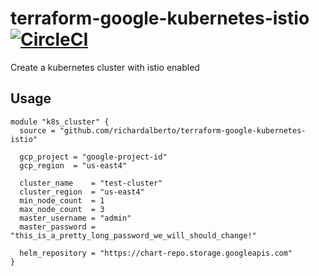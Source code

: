 # terraform-google-kubernetes-istio [![CircleCI](https://circleci.com/gh/richardalberto/terraform-google-kubernetes-istio/tree/master.svg?style=svg)](https://circleci.com/gh/richardalberto/terraform-google-kubernetes-istio/tree/master)
Create a kubernetes cluster with istio enabled

## Usage
```
module "k8s_cluster" {
  source = "github.com/richardalberto/terraform-google-kubernetes-istio"

  gcp_project = "google-project-id"
  gcp_region  = "us-east4"
  
  cluster_name    = "test-cluster"
  cluster_region  = "us-east4"
  min_node_count  = 1
  max_node_count  = 3
  master_username = "admin"
  master_password = "this_is_a_pretty_long_password_we_will_should_change!"

  helm_repository = "https://chart-repo.storage.googleapis.com"
}
```
